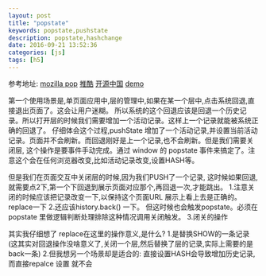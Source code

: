 ```yaml
---
layout: post
title: "popstate"
keywords: popstate,pushstate
description: popstate,hashchange
date: 2016-09-21 13:52:36
categories: [js]
tags: [h5]
---
```


参考地址: 
[mozilla pop](https://developer.mozilla.org/zh-CN/docs/Web/Events/popstate)
[推酷](http://www.tuicool.com/articles/uAniau)
[开源中国](http://www.oschina.net/p/historyjs?fromerr=JstAflHH)
[demo](http://browserstate.github.io/history.js/demo/)

第一个使用场景是,单页面应用中,层的管理中,如果在某一个层中,点击系统回退,直接退出页面了。这会让用户迷糊。
所以系统的这个回退应该是回退一个历史记录。所以打开层的时候我们需要增加一个活动记录。这样上一个记录就能被系统正确的回退了。
仔细体会这个过程,pushState 增加了一个活动记录,并设置当前活动记录。页面并不会刷新。而回退刚好是上一个记录,也不会刷新。但是我们需要关闭层,
这个操作是要事件手动完成。通过 window 的 popstate 事件来搞定了。注意这个会在任何浏览器改变,比如活动记录改变,设置HASH等。


但是我们在页面交互中关闭层的时候,因为我们PUSH了一个记录, 这时候如果回退,就需要点2下,第一个下回退到展示页面对应那个,再回退一次,才能跳出。
1.注意关闭的时候应该把记录改变一下,以保持这个页面URL 展示上看上去是正确的。replace一下
2.还应该history.back() 一下。 但这时候也会触发popstate。必须在popstate 里做逻辑判断处理排除这种情况调用关闭触发。
3.闭关的操作

其实我仔细想了 replace在这里的操作意义,是什么?
1.是替换SHOW的一条记录(这其实对回退操作没啥意义了,关闭一个层,然后替换了层的记录,实际上需要的是back一条)
2.但我想另一个场景却是适合的: 直接设置HASH会导致增加历史记录,而直接repalce 设置 就不会








 
 